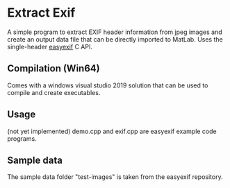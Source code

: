 # Extract Exif

A simple program to extract EXIF header information from jpeg images and create an output data file that can be directly imported to MatLab. Uses the single-header [easyexif](https://github.com/mayanklahiri/easyexif) C API.


## Compilation (Win64)

Comes with a windows visual studio 2019 solution that can be used to compile and create executables.

## Usage
(not yet implemented)
demo.cpp and exif.cpp are easyexif example code programs.

## Sample data 
The sample data folder "test-images" is taken from the easyexif repository.